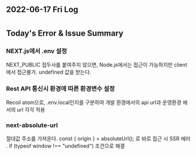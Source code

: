 ## 2022-06-17 Fri Log

#

## Today's Error & Issue Summary

### NEXT.js에서 .env 설정

NEXT_PUBLIC 접두사를 붙여주지 않으면, Node.js에서는 접근이 가능하지만 client에서 접근불가. undefined 값을 받는다.

### Rest API 통신시 환경에 따른 환경변수 설정

Recoil atom으로, .env.local인지를 구분하여 개발 환경에서의 api url과 운영환경 에서의 url 각각 적용

### next-absolute-url

절대값 주소를 가져온다.
const { origin } = absoluteUrl(); 로 바로 접근 시 SSR 에러 .
if (typeof window !== "undefined") 조건으로 해결
